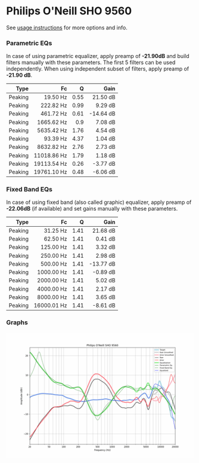 # Philips O'Neill SHO 9560
See [usage instructions](https://github.com/jaakkopasanen/AutoEq#usage) for more options and info.

### Parametric EQs
In case of using parametric equalizer, apply preamp of **-21.90dB** and build filters manually
with these parameters. The first 5 filters can be used independently.
When using independent subset of filters, apply preamp of **-21.90 dB**.

| Type    | Fc          |    Q | Gain      |
|--------:|------------:|-----:|----------:|
| Peaking | 19.50 Hz    | 0.55 | 21.50 dB  |
| Peaking | 222.82 Hz   | 0.99 | 9.29 dB   |
| Peaking | 461.72 Hz   | 0.61 | -14.64 dB |
| Peaking | 1665.62 Hz  | 0.9  | 7.08 dB   |
| Peaking | 5635.42 Hz  | 1.76 | 4.54 dB   |
| Peaking | 93.39 Hz    | 4.37 | 1.04 dB   |
| Peaking | 8632.82 Hz  | 2.76 | 2.73 dB   |
| Peaking | 11018.86 Hz | 1.79 | 1.18 dB   |
| Peaking | 19113.54 Hz | 0.26 | -3.77 dB  |
| Peaking | 19761.10 Hz | 0.48 | -6.06 dB  |

### Fixed Band EQs
In case of using fixed band (also called graphic) equalizer, apply preamp of **-22.06dB**
(if available) and set gains manually with these parameters.

| Type    | Fc          |    Q | Gain      |
|--------:|------------:|-----:|----------:|
| Peaking | 31.25 Hz    | 1.41 | 21.68 dB  |
| Peaking | 62.50 Hz    | 1.41 | 0.41 dB   |
| Peaking | 125.00 Hz   | 1.41 | 3.32 dB   |
| Peaking | 250.00 Hz   | 1.41 | 2.98 dB   |
| Peaking | 500.00 Hz   | 1.41 | -13.77 dB |
| Peaking | 1000.00 Hz  | 1.41 | -0.89 dB  |
| Peaking | 2000.00 Hz  | 1.41 | 5.02 dB   |
| Peaking | 4000.00 Hz  | 1.41 | 2.17 dB   |
| Peaking | 8000.00 Hz  | 1.41 | 3.65 dB   |
| Peaking | 16000.01 Hz | 1.41 | -8.61 dB  |

### Graphs
![](./Philips%20O'Neill%20SHO%209560.png)